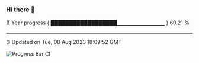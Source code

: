 ### Hi there 👋

⏳ Year progress { ██████████████████▁▁▁▁▁▁▁▁▁▁▁▁ } 60.21 %

---

⏰ Updated on Tue, 08 Aug 2023 18:09:52 GMT

![Progress Bar CI](https://github.com/Shyam-Makwana/GitHub-Actions-Demo/workflows/Progress%20Bar%20CI/badge.svg)
